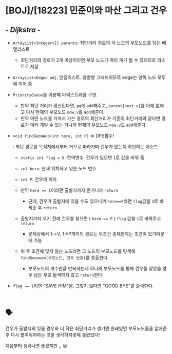 # [BOJ]/[18223] 민준이와 마산 그리고 건우

## *- Dijkstra -*

* `ArrayList<Integer>[] parents`: 최단거리 경로의 각 노드의 부모노드를 담는 배열리스트

  * 최단거리의 경로가 2개 이상이라면 부모 노드가 여러 개가 될 수 있으므로 리스트로 저장

* `ArrayList<Edge> adj`: 인접리스트. 양방향 그래프이므로 edge는 양쪽 노드 모두에 이어 줌

* `PriorityQueue`를 이용해 다익스트라를 구현.

  *  만약 최단 거리가 갱신된다면, `pq`에 `add`해주고, `parent[next.v]`를 아예 없애고 다시 현재의 부모노드 `now.v`를 `add`해준다.
  * 만약 어떤 노드를 거쳐서 가는 경로의 최단거리가 기존의 최단거리와 같다면 경로가 여러 개일 수 있는 거니까 현재의 부모노드 `now.v`도 `add`해준다.

* `void findGeonWoo(int here, int P)`  => DFS함수!

  : 최단 경로를 목적지에서부터 거꾸로 따라가며 건우가 있는지 확인하는 메소드

  * `static int flag = 0`: 전역변수. 건우가 있으면 `1`로 값을 바꿔 줌

  * `int here`: 현재 위치하고 있는 노드 번호
  * `int P`: 건우의 위치

  * 만약 `here == 1`이라면 출발지까지 온거니까 `return`
    * 근데, 건우가 출발지에 있을 수도 있으니까 `here==P`라면 `flag`값을 `1`로 바꿔준 후 `return`
  * 출발지까지 오기 전에 건우를 찾으면 ( `here == P` ) `flag` 값을 `1`로 바꿔주고 `return`
    * 문제상에서 1->V, 1->P까지의 경로는 무조건 존재한다는 조건이 있기때문에 가능
  * 위 두 조건에 맞지 않는 노드라면 그 노드의 부모노드를 탐색해  `findGeonwoo(부모노드, 건우 번호)`를 호출한다.
    * 부모노드의 개수만큼 반복하는데 하나의 부모노드를 통해 건우를 찾았을 경우 남은 부모 탐색하지 않고 `return`한다

* `flag == 1`이면 "SAVE HIM"을, 그렇지 않다면 "GOOD BYE"를 출력한다.

</br>

## :speaking_head:

건우가 출발지의 있을 경우와 더 작은 최단거리가 생기면 원래있던 부모노드들을 없애준 후 다시 붙여줘야하는 것을 생각하지못해 틀렸었다!

처음부터 생각나면 좋겠지만 ,, 😉


